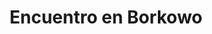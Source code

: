 ﻿---
title: "Encuentro en Borkowo"
permalink: periodes_749.html
layout: periode
dataInici: 1806-12-24
sidebar: periodes
pares:
  - 451:
    title: "Cuarta Coalición"
    dataInici: "(1806-10-09)"
    dataFi: "(1807-07-09)"

fills:
jocsPrincipals:
  - title: "Borkowo 1806"
    bggId: 38299
    dataInici: 
    dataFi: 

jocsEscenaris:
jocsEpoca:
jocsEpocaEscenaris:
---
